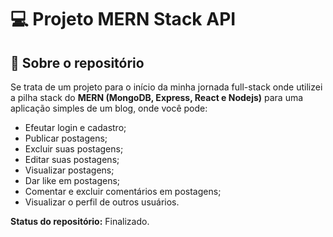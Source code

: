 # 💻 Projeto MERN Stack API

## 📃 Sobre o repositório

Se trata de um projeto para o início da minha jornada full-stack onde utilizei a pilha stack do **MERN (MongoDB, Express, React e Nodejs)** para uma aplicação simples de um blog, onde você pode:

- Efeutar login e cadastro;
- Publicar postagens;
- Excluir suas postagens;
- Editar suas postagens;
- Visualizar postagens;
- Dar like em postagens;
- Comentar e excluir comentários em postagens;
- Visualizar o perfil de outros usuários.

**Status do repositório:** Finalizado.
